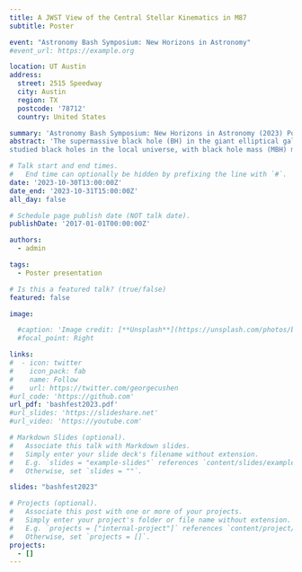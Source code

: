 ```yaml
---
title: A JWST View of the Central Stellar Kinematics in M87
subtitle: Poster 

event: "Astronomy Bash Symposium: New Horizons in Astronomy"
#event_url: https://example.org

location: UT Austin
address:
  street: 2515 Speedway
  city: Austin
  region: TX
  postcode: '78712'
  country: United States

summary: 'Astronomy Bash Symposium: New Horizons in Astronomy (2023) Poster presentation'
abstract: 'The supermassive black hole (BH) in the giant elliptical galaxy M87 is one of the most well-
studied black holes in the local universe, with black hole mass (MBH) measurements from both stellar and gas dynamics. However, different measurement methods yield varying results. To obtain the most robust stellar dynamical measurement for this key anchor to the upper end of the MBH and host galaxy relations, we acquired high angular resolution and high signal-to-noise (S/N) spectra from the James Webb Space Telescope (JWST). Here we present the observations from the central 3x3" of M87 using the NIRSpec integral field unit (IFU) covering a wavelength region of 1.66-3.17 μm. We show preliminary results for the measured stellar kinematics in this region'

# Talk start and end times.
#   End time can optionally be hidden by prefixing the line with `#`.
date: '2023-10-30T13:00:00Z'
date_end: '2023-10-31T15:00:00Z'
all_day: false

# Schedule page publish date (NOT talk date).
publishDate: '2017-01-01T00:00:00Z'

authors:
  - admin

tags:
  - Poster presentation

# Is this a featured talk? (true/false)
featured: false

image:

  #caption: 'Image credit: [**Unsplash**](https://unsplash.com/photos/bzdhc5b3Bxs)'
  #focal_point: Right

links:
#  - icon: twitter
#    icon_pack: fab
#    name: Follow
#    url: https://twitter.com/georgecushen
#url_code: 'https://github.com'
url_pdf: 'bashfest2023.pdf'
#url_slides: 'https://slideshare.net'
#url_video: 'https://youtube.com'

# Markdown Slides (optional).
#   Associate this talk with Markdown slides.
#   Simply enter your slide deck's filename without extension.
#   E.g. `slides = "example-slides"` references `content/slides/example-slides.md`.
#   Otherwise, set `slides = ""`.

slides: "bashfest2023"

# Projects (optional).
#   Associate this post with one or more of your projects.
#   Simply enter your project's folder or file name without extension.
#   E.g. `projects = ["internal-project"]` references `content/project/deep-learning/index.md`.
#   Otherwise, set `projects = []`.
projects:
  - []
---
```




